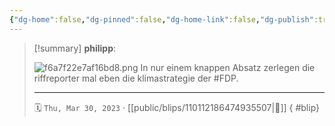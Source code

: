 ```yaml
---
{"dg-home":false,"dg-pinned":false,"dg-home-link":false,"dg-publish":true,"type":"blip","disabled rules":["yaml-title","yaml-title-alias","file-name-heading"],"title":"philipp on mastodon @ 2023-03-30","created-date":"2023-03-30T12:17:06","id":110112186474935500,"updated-date":"2025-05-02T08:50:43","dg-path":"blips/110112186474935507.md","permalink":"/blips/110112186474935507/","dgPassFrontmatter":true,"created":"2023-03-30T12:17:06","updated":"2025-05-02T08:50:43"}
---
```


> [!summary] **philipp**:
>
> ![f6a7f22e7af16bd8.png](/img/user/attachments/f6a7f22e7af16bd8.png)
> In nur einem knappen Absatz zerlegen die riffreporter mal eben die klimastrategie der #FDP.
> - - -
>
> 🗓️ `Thu, Mar 30, 2023` · [[public/blips/110112186474935507\|🔗]]
{ #blip}

